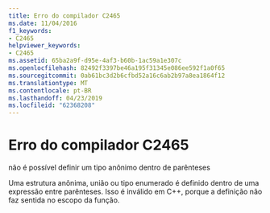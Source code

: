 ```yaml
---
title: Erro do compilador C2465
ms.date: 11/04/2016
f1_keywords:
- C2465
helpviewer_keywords:
- C2465
ms.assetid: 65ba2a9f-d95e-4af3-b60b-1ac59a1e307c
ms.openlocfilehash: 82492f3397be46a195f31345e086ee592f1a0f65
ms.sourcegitcommit: 0ab61bc3d2b6cfbd52a16c6ab2b97a8ea1864f12
ms.translationtype: MT
ms.contentlocale: pt-BR
ms.lasthandoff: 04/23/2019
ms.locfileid: "62368208"
---
```

# <a name="compiler-error-c2465"></a>Erro do compilador C2465

não é possível definir um tipo anônimo dentro de parênteses

Uma estrutura anônima, união ou tipo enumerado é definido dentro de uma expressão entre parênteses. Isso é inválido em C++, porque a definição não faz sentida no escopo da função.
